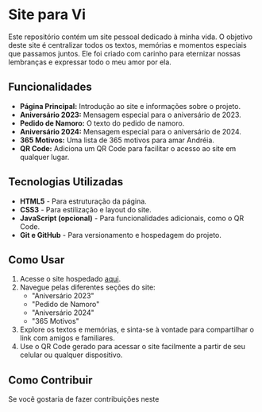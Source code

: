 # Site para Vi

Este repositório contém um site pessoal dedicado à minha vida. O objetivo deste site é centralizar todos os textos, memórias e momentos especiais que passamos juntos. Ele foi criado com carinho para eternizar nossas lembranças e expressar todo o meu amor por ela.

## Funcionalidades

- **Página Principal:** Introdução ao site e informações sobre o projeto.
- **Aniversário 2023:** Mensagem especial para o aniversário de 2023.
- **Pedido de Namoro:** O texto do pedido de namoro.
- **Aniversário 2024:** Mensagem especial para o aniversário de 2024.
- **365 Motivos:** Uma lista de 365 motivos para amar Andréia.
- **QR Code:** Adiciona um QR Code para facilitar o acesso ao site em qualquer lugar.

## Tecnologias Utilizadas

- **HTML5** - Para estruturação da página.
- **CSS3** - Para estilização e layout do site.
- **JavaScript (opcional)** - Para funcionalidades adicionais, como o QR Code.
- **Git e GitHub** - Para versionamento e hospedagem do projeto.

## Como Usar

1. Acesse o site hospedado [aqui](https://adnanchristian.github.io/siteVi/).
2. Navegue pelas diferentes seções do site:
   - "Aniversário 2023"
   - "Pedido de Namoro"
   - "Aniversário 2024"
   - "365 Motivos"
3. Explore os textos e memórias, e sinta-se à vontade para compartilhar o link com amigos e familiares.
4. Use o QR Code gerado para acessar o site facilmente a partir de seu celular ou qualquer dispositivo.

## Como Contribuir

Se você gostaria de fazer contribuições neste
